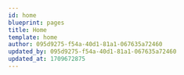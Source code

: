```yaml
---
id: home
blueprint: pages
title: Home
template: home
author: 095d9275-f54a-40d1-81a1-067635a72460
updated_by: 095d9275-f54a-40d1-81a1-067635a72460
updated_at: 1709672875
---
```

